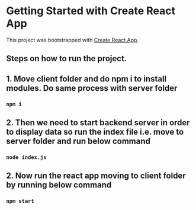 # Getting Started with Create React App

This project was bootstrapped with [Create React App](https://github.com/facebook/create-react-app).

## Steps on how to run the project.

## 1. Move client folder and do npm i to install modules. Do same process with server folder

### `npm i`

## 2. Then we need to start backend server in order to display data so run the index file i.e. move to server folder and run below command

### `node index.js`

## 2. Now run the react app moving to client folder by running below command

### `npm start`



